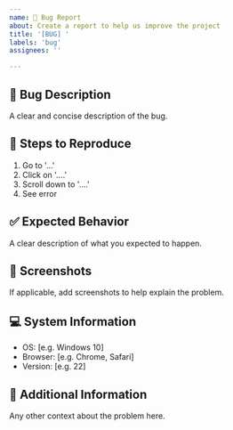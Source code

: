 ```yaml
---
name: 🐛 Bug Report
about: Create a report to help us improve the project
title: '[BUG] '
labels: 'bug'
assignees: ''

---
```


## 🐛 Bug Description

A clear and concise description of the bug.

## 🔄 Steps to Reproduce

1. Go to '...'
2. Click on '....'
3. Scroll down to '....'
4. See error

## ✅ Expected Behavior

A clear description of what you expected to happen.

## 📸 Screenshots

If applicable, add screenshots to help explain the problem.

## 💻 System Information

 - OS: [e.g. Windows 10]
 - Browser: [e.g. Chrome, Safari]
 - Version: [e.g. 22]

## 📱 Additional Information

Any other context about the problem here. 